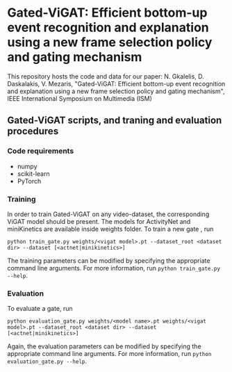 # Gated-ViGAT: Efficient bottom-up event recognition and explanation using a new frame selection policy and gating mechanism

This repository hosts the code and data for our paper: N. Gkalelis, D. Daskalakis, V. Mezaris, "Gated-ViGAT: Efficient bottom-up event recognition and explanation using a new frame selection policy and gating mechanism", IEEE International Symposium on Multimedia (ISM)

## Gated-ViGAT scripts, and traning and evaluation procedures

### Code requirements

* numpy
* scikit-learn
* PyTorch

### Training

Ιn order to train Gated-ViGAT on any video-dataset, the corresponding ViGAT model should be present. The models for ActivityNet and miniKinetics are available inside weights folder. To train a new gate , run 
```
python train_gate.py weights/<vigat model>.pt --dataset_root <dataset dir> --dataset [<actnet|minikinetics>]
```

The training parameters can be modified by specifying the appropriate command line arguments. For more information, run ```python train_gate.py --help```.

### Evaluation

To evaluate a gate, run
```
python evaluation_gate.py weights/<model name>.pt weights/<vigat model>.pt --dataset_root <dataset dir> --dataset [<actnet|minikinetics>]
```
Again, the evaluation parameters can be modified by specifying the appropriate command line arguments. For more information, run ```python evaluation_gate.py --help```.
